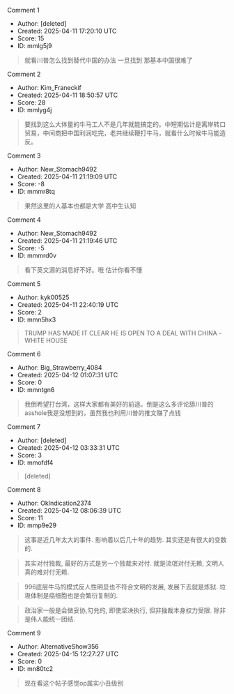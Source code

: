 Comment 1

- Author: [deleted]
- Created: 2025-04-11 17:20:10 UTC
- Score: 15
- ID: mmlg5j9

> 就看川普怎么找到替代中国的办法 一旦找到 那基本中国很难了

Comment 2

- Author: Kim_Franeckif
- Created: 2025-04-11 18:50:57 UTC
- Score: 28
- ID: mmlyg4j

> 要找到这么大体量的牛马工人不是几年就能搞定的。中短期估计是离岸转口贸易，中间商把中国利润吃完，老共继续鞭打牛马，就看什么时候牛马能造反。

Comment 3

- Author: New_Stomach9492
- Created: 2025-04-11 21:19:09 UTC
- Score: -8
- ID: mmmr8tq

> 果然这里的人基本也都是大学 高中生认知

Comment 4

- Author: New_Stomach9492
- Created: 2025-04-11 21:19:46 UTC
- Score: -5
- ID: mmmrd0v

> 看下英文源的消息好不好。哦 估计你看不懂

Comment 5

- Author: kyk00525
- Created: 2025-04-11 22:40:19 UTC
- Score: 2
- ID: mmn5hx3

> TRUMP HAS MADE IT CLEAR HE IS OPEN TO A DEAL WITH CHINA -WHITE HOUSE

Comment 6

- Author: Big_Strawberry_4084
- Created: 2025-04-12 01:07:31 UTC
- Score: 0
- ID: mmntgn6

> 我倒希望打台湾，这样大家都有美好的前途。倒是这么多评论舔川普的asshole我是没想到的，虽然我也利用川普的推文赚了点钱

Comment 7

- Author: [deleted]
- Created: 2025-04-12 03:33:31 UTC
- Score: 3
- ID: mmofdf4

> [deleted]

Comment 8

- Author: OkIndication2374
- Created: 2025-04-12 08:06:39 UTC
- Score: 11
- ID: mmp9e29

> 这事是近几年太大的事件. 影响着以后几十年的趋势. 其实还是有很大的变数的.

> 其实对付独裁, 最好的方式是另一个独裁来对付. 就是流氓对付无赖, 文明人真的难对付无赖.

> 996底层牛马的模式反人性明显也不符合文明的发展, 发展下去就是炼狱. 垃圾体制是癌细胞也是会繁衍复制的.

> 政治家一般是会做妥协,勾兑的, 即使坚决执行, 但非独裁本身权力受限. 除非是伟人能统一团结.

Comment 9

- Author: AlternativeShow356
- Created: 2025-04-15 12:27:27 UTC
- Score: 0
- ID: mn80tc2

> 现在看这个帖子感觉op属实小丑级别
